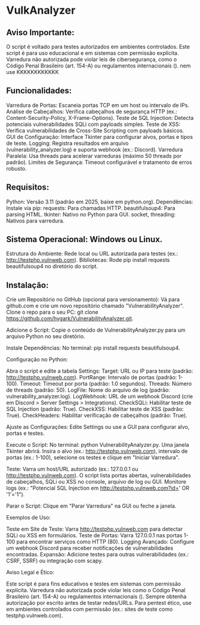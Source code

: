 # VulkAnalyzer

## Aviso Importante:
O script é voltado para testes autorizados em ambientes controlados.
Este script é para uso educacional e em sistemas com permissão explícita. Varredura não autorizada pode violar leis de cibersegurança, como o Código Penal Brasileiro (art. 154-A) ou regulamentos internacionais ().
nem use KKKKKKKKKKKK

## Funcionalidades:

Varredura de Portas: Escaneia portas TCP em um host ou intervalo de IPs.
Análise de Cabeçalhos: Verifica cabeçalhos de segurança HTTP (ex.: Content-Security-Policy, X-Frame-Options).
Teste de SQL Injection: Detecta potenciais vulnerabilidades SQLi com payloads simples.
Teste de XSS: Verifica vulnerabilidades de Cross-Site Scripting com payloads básicos.
GUI de Configuração: Interface Tkinter para configurar alvos, portas e tipos de teste.
Logging: Registra resultados em arquivo (vulnerability_analyzer.log) e suporta webhook (ex.: Discord).
Varredura Paralela: Usa threads para acelerar varreduras (máximo 50 threads por padrão).
Limites de Segurança: Timeout configurável e tratamento de erros robusto.

## Requisitos:

Python: Versão 3.11 (padrão em 2025, baixe em python.org).
Dependências: Instale via pip:
requests: Para chamadas HTTP.
beautifulsoup4: Para parsing HTML.
tkinter: Nativo no Python para GUI.
socket, threading: Nativos para varredura.


## Sistema Operacional: Windows ou Linux.
Estrutura do Ambiente: Rede local ou URL autorizada para testes (ex.: http://testphp.vulnweb.com).
Bibliotecas: Rode pip install requests beautifulsoup4 no diretório do script.

## Instalação:

Crie um Repositório no GitHub (opcional para versionamento):
Vá para github.com e crie um novo repositório chamado "VulnerabilityAnalyzer".
Clone o repo para o seu PC: git clone https://github.com/hygark/VulnerabilityAnalyzer.git.

Adicione o Script:
Copie o conteúdo de VulnerabilityAnalyzer.py para um arquivo Python no seu diretório.

Instale Dependências:
No terminal: pip install requests beautifulsoup4.

Configuração no Python:

Abra o script e edite a tabela Settings:
Target: URL ou IP para teste (padrão: http://testphp.vulnweb.com).
PortRange: Intervalo de portas (padrão: 1-100).
Timeout: Timeout por porta (padrão: 1.0 segundos).
Threads: Número de threads (padrão: 50).
LogFile: Nome do arquivo de log (padrão: vulnerability_analyzer.log).
LogWebhook: URL de um webhook Discord (crie em Discord > Server Settings > Integrations).
CheckSQLi: Habilitar teste de SQL Injection (padrão: True).
CheckXSS: Habilitar teste de XSS (padrão: True).
CheckHeaders: Habilitar verificação de cabeçalhos (padrão: True).

Ajuste as Configurações:
Edite Settings ou use a GUI para configurar alvo, portas e testes.

Execute o Script:
No terminal: python VulnerabilityAnalyzer.py.
Uma janela Tkinter abrirá. Insira o alvo (ex.: http://testphp.vulnweb.com), intervalo de portas (ex.: 1-100), selecione os testes e clique em "Iniciar Varredura".


Teste:
Varra um host/URL autorizado (ex.: 127.0.0.1 ou http://testphp.vulnweb.com).
O script lista portas abertas, vulnerabilidades de cabeçalhos, SQLi ou XSS no console, arquivo de log ou GUI.
Monitore logs (ex.: "Potencial SQL Injection em http://testphp.vulnweb.com?id=' OR '1'='1").


Parar o Script:
Clique em "Parar Varredura" na GUI ou feche a janela.



Exemplos de Uso:

Teste em Site de Teste: Varra http://testphp.vulnweb.com para detectar SQLi ou XSS em formulários.
Teste de Portas: Varra 127.0.0.1 nas portas 1-100 para encontrar serviços como HTTP (80).
Logging Avançado: Configure um webhook Discord para receber notificações de vulnerabilidades encontradas.
Expansão: Adicione testes para outras vulnerabilidades (ex.: CSRF, SSRF) ou integração com scapy.

Aviso Legal e Ético:

Este script é para fins educativos e testes em sistemas com permissão explícita. Varredura não autorizada pode violar leis como o Código Penal Brasileiro (art. 154-A) ou regulamentos internacionais ().
Sempre obtenha autorização por escrito antes de testar redes/URLs.
Para pentest ético, use em ambientes controlados com permissão (ex.: sites de teste como testphp.vulnweb.com).
